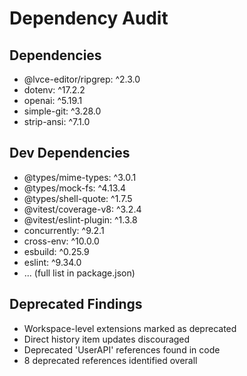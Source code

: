 # Dependency Audit

## Dependencies
- @lvce-editor/ripgrep: ^2.3.0
- dotenv: ^17.2.2
- openai: ^5.19.1
- simple-git: ^3.28.0
- strip-ansi: ^7.1.0

## Dev Dependencies
- @types/mime-types: ^3.0.1
- @types/mock-fs: ^4.13.4
- @types/shell-quote: ^1.7.5
- @vitest/coverage-v8: ^3.2.4
- @vitest/eslint-plugin: ^1.3.8
- concurrently: ^9.2.1
- cross-env: ^10.0.0
- esbuild: ^0.25.9
- eslint: ^9.34.0
- ... (full list in package.json)

## Deprecated Findings
- Workspace-level extensions marked as deprecated
- Direct history item updates discouraged
- Deprecated 'UserAPI' references found in code
- 8 deprecated references identified overall